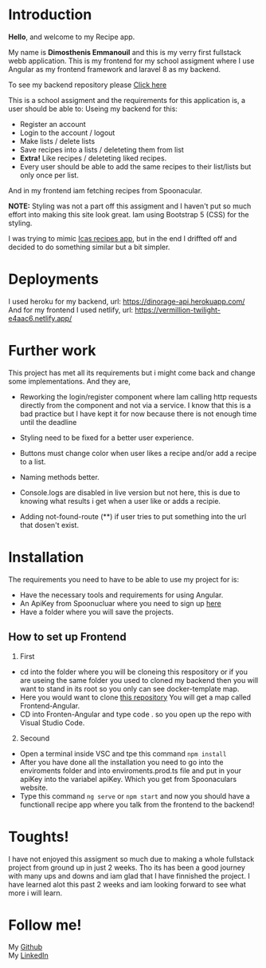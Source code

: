 
# Introduction

**Hello**, and welcome to my Recipe app.  
  
My name is **Dimosthenis Emmanouil** and this is my verry first fullstack webb application.
This is my frontend for my school assigment where I use Angular as my frontend framework and laravel 8 as my backend.

To see my backend repository please [Click here](https://github.com/Albatraoz12/Backend-Api)


This is a school assigment and the requirements for this application is, a user should be able to:
Useing my backend for this:
- Register an account
- Login to the account / logout
- Make lists / delete lists
- Save recipes into a lists / deleteting them from list
- **Extra!** Like recipes / deleteting liked recipes. 
- Every user should be able to add the same recipes to their list/lists but only once per list.

And in my frontend iam fetching recipes from Spoonacular.

**NOTE:** Styling was not a part off this assigment and I haven't put so much effort into
making this site look great. Iam using Bootstrap 5 (CSS) for the styling.

I was trying to mimic [Icas recipes app](https://www.ica.se/recept/), but in the end I driffted off and decided to do something similar but a bit simpler.

# Deployments

I used heroku for my backend, url: https://dinorage-api.herokuapp.com/
And for my frontend I used netlify, url: https://vermillion-twilight-e4aac6.netlify.app/


# Further work

This project has met all its requirements but i might come back and change some implementations. And they are,

- Reworking the login/register component where Iam calling http requests directly from the component and not via a service. I know that this is a bad practice but I have kept it for now because there is not enough time until the deadline

- Styling need to be fixed for a better user experience.
  
- Buttons must change color when user likes a recipe and/or add a recipe to a list.

- Naming methods better.

- Console.logs are disabled in live version but not here, this is due to knowing what results i get when a user like or adds a recipie.

- Adding not-found-route (**) if user tries to put something into the url that dosen't exist.


# Installation

The requirements you need to have to be able to use my project for is:

- Have the necessary tools and requirements for using Angular.
- An ApiKey from Spoonucluar where you need to sign up [here](https://spoonacular.com/food-api/console#Dashboard)
- Have a folder where you will save the projects.

## How to set up Frontend

1. First  
- cd into the folder where you will be cloneing this respository or if you are useing the same folder you used to cloned my backend then you will want to stand in its root so you only can see docker-template map.
- Here you would want to clone [this repository](https://github.com/Albatraoz12/Frontend-Angular) You will get a map called Frontend-Angular.
- CD into Fronten-Angular and type code . so you open up the repo with Visual Studio Code.

2. Secound

- Open a terminal inside VSC and tpe this command `npm install`
- After you have done all the installation you need to go into the enviroments folder and into enviroments.prod.ts file and put in your apiKey into the variabel apiKey. Which you get from Spoonaculars website.
- Type this command `ng serve` or `npm start` and now you should have a functionall recipe app where you talk from the frontend to the backend!


# Toughts!

I have not enjoyed this assigment so much due to making a whole fullstack project from ground up in just 2 weeks.
Tho its has been a good journey with many ups and downs and iam glad that I have finnished the project. I have learned alot this past 2 weeks
and iam looking forward to see what more i will learn.

# Follow me!

My [Github](https://github.com/Albatraoz12)  
My [LinkedIn](https://www.linkedin.com/in/dimosthenis-emmanouil-4ba731207/)


